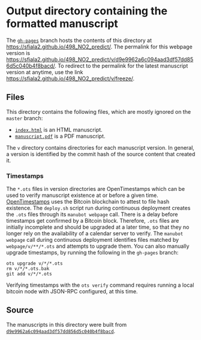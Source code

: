 # Output directory containing the formatted manuscript

The [`gh-pages`](https://github.com/sfiala2/498_NO2_predict/tree/gh-pages) branch hosts the contents of this directory at <https://sfiala2.github.io/498_NO2_predict/>.
The permalink for this webpage version is <https://sfiala2.github.io/498_NO2_predict/v/d9e9962a6c094aad3df57dd856d5c040b4f8bacd/>.
To redirect to the permalink for the latest manuscript version at anytime, use the link <https://sfiala2.github.io/498_NO2_predict/v/freeze/>.

## Files

This directory contains the following files, which are mostly ignored on the `master` branch:

+ [`index.html`](index.html) is an HTML manuscript.
+ [`manuscript.pdf`](manuscript.pdf) is a PDF manuscript.

The `v` directory contains directories for each manuscript version.
In general, a version is identified by the commit hash of the source content that created it.

### Timestamps

The `*.ots` files in version directories are OpenTimestamps which can be used to verify manuscript existence at or before a given time.
[OpenTimestamps](https://opentimestamps.org/) uses the Bitcoin blockchain to attest to file hash existence.
The `deploy.sh` script run during continuous deployment creates the `.ots` files through its `manubot webpage` call.
There is a delay before timestamps get confirmed by a Bitcoin block.
Therefore, `.ots` files are initially incomplete and should be upgraded at a later time, so that they no longer rely on the availability of a calendar server to verify.
The `manubot webpage` call during continuous deployment identifies files matched by `webpage/v/**/*.ots` and attempts to upgrade them.
You can also manually upgrade timestamps, by running the following in the `gh-pages` branch:

```shell
ots upgrade v/*/*.ots
rm v/*/*.ots.bak
git add v/*/*.ots
```

Verifying timestamps with the `ots verify` command requires running a local bitcoin node with JSON-RPC configured, at this time.

## Source

The manuscripts in this directory were built from
[`d9e9962a6c094aad3df57dd856d5c040b4f8bacd`](https://github.com/sfiala2/498_NO2_predict/commit/d9e9962a6c094aad3df57dd856d5c040b4f8bacd).
